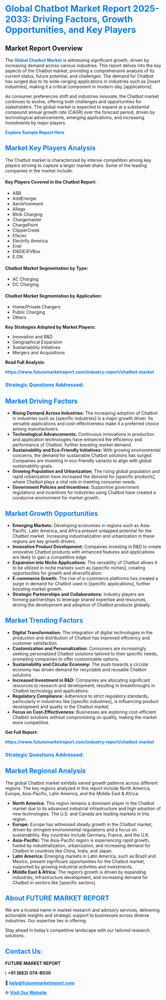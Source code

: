 <h1 style="color: #007BFF;">Global Chatbot Market Report 2025-2033: Driving Factors, Growth Opportunities, and Key Players</h1>

<section id="overview">
<h2>Market Report Overview</h2>
<p>The <a href="https://www.futuremarketreport.com/industry-report/chatbot-market" style="color: #007BFF; text-decoration: none;"><strong>Global Chatbot Market</strong></a> is witnessing significant growth, driven by increasing demand across various industries. This report delves into the key aspects of the Chatbot market, providing a comprehensive analysis of its current status, future potential, and challenges. The demand for Chatbot has surged due to its wide-ranging applications in industries such as [insert industries], making it a critical component in modern-day [applications].</p>
<p>As consumer preferences shift and industries innovate, the Chatbot market continues to evolve, offering both challenges and opportunities for stakeholders. The global market is expected to expand at a substantial compound annual growth rate (CAGR) over the forecast period, driven by technological advancements, emerging applications, and increasing investments by major players.</p>
</section>

<section id="overview">
<p><a href="https://www.futuremarketreport.com/request-sample/reportId=32130" style="color: #007BFF; text-decoration: none;"><strong>Explore Sample Report Here</strong></a></p>
</section>

<section id="key-players">
<h2 style="color: #007BFF;">Market Key Players Analysis</h2>
<p>The Chatbot market is characterized by intense competition among key players striving to capture a larger market share. Some of the leading companies in the market include:</p>
<h4>Key Players Covered in the Chatbot Report:</h4>
<ul><li>ABB</li><li>AddEnergie</li><li>AeroVironment</li><li>Allego</li><li>Blink Charging</li><li>Chargemaster</li><li>ChargePoint</li><li>ClipperCreek</li><li>Efacec</li><li>Electrify America</li><li>Enel</li><li>ENGIE/EVBox</li><li>E.ON</li></ul>
<h4>Chatbot Market Segmentation by Type:</h4>
<ul><li>AC Charging</li><li>DC Charging</li></ul>

<h4>Chatbot Market Segmentation by Application:</h4>
<ul><li>Home/Private Chargers</li><li>Public Charging</li><li>Others</li></ul>
<p><strong>Key Strategies Adopted by Market Players:</strong></p>
<ul>
<li>Innovation and R&D</li>
<li>Geographical Expansion</li>
<li>Sustainability Initiatives</li>
<li>Mergers and Acquisitions</li>
</ul>
</section>

<section>
<p><strong>Read Full Analysis: </strong></p><a href="https://www.futuremarketreport.com/industry-report/chatbot-market" style="color: #007BFF; text-decoration: none;"><strong>https://www.futuremarketreport.com/industry-report/chatbot-market</strong></a>
<h3 style="color: #007BFF;">Strategic Questions Addressed:</h3>
</section>

<section id="driving-factors">
<h2 style="color: #007BFF;">Market Driving Factors</h2>
<ul>
<li><strong>Rising Demand Across Industries:</strong> The increasing adoption of Chatbot in industries such as [specific industries] is a major growth driver. Its versatile applications and cost-effectiveness make it a preferred choice among manufacturers.</li>
<li><strong>Technological Advancements:</strong> Continuous innovations in production and application technologies have enhanced the efficiency and performance of Chatbot, further boosting market demand.</li>
<li><strong>Sustainability and Eco-Friendly Initiatives:</strong> With growing environmental concerns, the demand for sustainable Chatbot solutions has surged. Companies are investing in eco-friendly variants to align with global sustainability goals.</li>
<li><strong>Growing Population and Urbanization:</strong> The rising global population and rapid urbanization have increased the demand for [specific products], where Chatbot plays a vital role in meeting consumer needs.</li>
<li><strong>Government Policies and Incentives:</strong> Supportive government regulations and incentives for industries using Chatbot have created a conducive environment for market growth.</li>
</ul>
</section>

<section id="growth-opportunities">
<h2 style="color: #007BFF;">Market Growth Opportunities</h2>
<ul>
<li><strong>Emerging Markets:</strong> Developing economies in regions such as Asia-Pacific, Latin America, and Africa present untapped potential for the Chatbot market. Increasing industrialization and urbanization in these regions are key growth drivers.</li>
<li><strong>Innovative Product Development:</strong> Companies investing in R&D to create innovative Chatbot products with enhanced features and applications are likely to gain a competitive edge.</li>
<li><strong>Expansion into Niche Applications:</strong> The versatility of Chatbot allows it to be utilized in niche markets such as [specific niches], creating opportunities for growth and diversification.</li>
<li><strong>E-commerce Growth:</strong> The rise of e-commerce platforms has created a surge in demand for Chatbot used in [specific applications], further boosting market growth.</li>
<li><strong>Strategic Partnerships and Collaborations:</strong> Industry players are forming partnerships to leverage shared expertise and resources, driving the development and adoption of Chatbot products globally.</li>
</ul>
</section>

<section id="trending-factors">
<h2 style="color: #007BFF;">Market Trending Factors</h2>
<ul>
<li><strong>Digital Transformation:</strong> The integration of digital technologies in the production and distribution of Chatbot has improved efficiency and customer satisfaction.</li>
<li><strong>Customization and Personalization:</strong> Consumers are increasingly seeking personalized Chatbot solutions tailored to their specific needs, prompting companies to offer customizable options.</li>
<li><strong>Sustainability and Circular Economy:</strong> The push towards a circular economy has driven demand for recyclable and reusable Chatbot solutions.</li>
<li><strong>Increased Investment in R&D:</strong> Companies are allocating significant resources to research and development, resulting in breakthroughs in Chatbot technology and applications.</li>
<li><strong>Regulatory Compliance:</strong> Adherence to strict regulatory standards, particularly in industries like [specific industries], is influencing product development and quality in the Chatbot market.</li>
<li><strong>Focus on Cost-Effectiveness:</strong> Businesses are exploring cost-efficient Chatbot solutions without compromising on quality, making the market more competitive.</li>
</ul>
</section>

<section>
<p><strong>Get Full Report: </strong></p><a href="https://www.futuremarketreport.com/industry-report/chatbot-market" style="color: #007BFF; text-decoration: none;"><strong>https://www.futuremarketreport.com/industry-report/chatbot-market</strong></a>
<h3 style="color: #007BFF;">Strategic Questions Addressed:</h3>
</section>


<section id="regional-analysis">
<h2 style="color: #007BFF;">Market Regional Analysis</h2>
<p>The global Chatbot market exhibits varied growth patterns across different regions. The key regions analyzed in this report include North America, Europe, Asia-Pacific, Latin America, and the Middle East & Africa:</p>
<ul>
<li><strong>North America:</strong> This region remains a dominant player in the Chatbot market due to its advanced industrial infrastructure and high adoption of new technologies. The U.S. and Canada are leading markets in this region.</li>
<li><strong>Europe:</strong> Europe has witnessed steady growth in the Chatbot market, driven by stringent environmental regulations and a focus on sustainability. Key countries include Germany, France, and the U.K.</li>
<li><strong>Asia-Pacific:</strong> The Asia-Pacific region is experiencing rapid growth, fueled by industrialization, urbanization, and increasing demand for Chatbot in countries like China, India, and Japan.</li>
<li><strong>Latin America:</strong> Emerging markets in Latin America, such as Brazil and Mexico, present significant opportunities for the Chatbot market, supported by growing industrial activities and investments.</li>
<li><strong>Middle East & Africa:</strong> The region’s growth is driven by expanding industries, infrastructure development, and increasing demand for Chatbot in sectors like [specific sectors].</li>
</ul>
</section>

<footer>
<h2 style="color: #007BFF;">About FUTURE MARKET REPORT</h2>
<p>We are a trusted name in market research and advisory services, delivering actionable insights and strategic support to businesses across diverse industries. Our expertise lies in offering:</p>

<p>Stay ahead in today’s competitive landscape with our tailored research solutions.</p>

<h2 style="color: #007BFF;">Contact Us:</h2>
<p><strong>FUTURE MARKET REPORT</strong></p>
<p>📞 <strong>+91 (883) 074-8030</strong></p>
<p>📧 <strong><a href="mailto:help@futuremarketreport.com" style="color: #007BFF;">help@futuremarketreport.com</a></strong></p>
<p>🌐 <strong><a href="https://www.futuremarketreport.com/" style="color: #007BFF;">Visit Our Website</a></strong></p>
</footer>